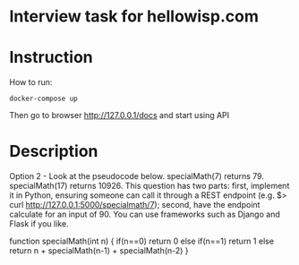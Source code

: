 # Interview task for hellowisp.com

# Instruction
How to run:

```
docker-compose up
```

Then go to browser http://127.0.0.1/docs and start using API

# Description
Option 2 - Look at the pseudocode below. specialMath(7) returns 79. specialMath(17) returns 10926. This question has two parts: first, implement it in Python, ensuring someone can call it through a REST endpoint (e.g. $> curl http://127.0.0.1:5000/specialmath/7); second, have the endpoint calculate for an input of 90. You can use frameworks such as Django and Flask if you like.

function specialMath(int n) {
	if(n==0) return 0
	else if(n==1) return 1
	else return n + specialMath(n-1) + specialMath(n-2)
}
